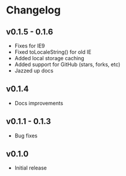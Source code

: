 # Changelog

## v0.1.5 - 0.1.6
- Fixes for IE9
- Fixed toLocaleString() for old IE
- Added local storage caching
- Added support for GitHub (stars, forks, etc)
- Jazzed up docs

## v0.1.4
- Docs improvements

## v0.1.1 - 0.1.3
- Bug fixes

## v0.1.0
- Initial release